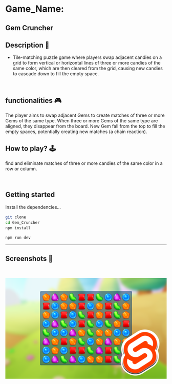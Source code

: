 # **Game_Name:** 
## Gem Cruncher

## **Description 📃**
- Tile-matching puzzle game where players swap adjacent candies on a grid to form vertical or horizontal lines of three or more candies of the same color, which are then cleared from the grid, causing new candies to cascade down to fill the empty space.
<br>

## **functionalities 🎮**
The player aims to swap adjacent Gems to create matches of three or more Gems of the same type. 
When three or more Gems of the same type are aligned, they disappear from the board.
New Gem fall from the top to fill the empty spaces, potentially creating new matches (a chain reaction).
<br>

## **How to play? 🕹️**
find and eliminate matches of three or more candies of the same color in a row or column.

<br>

## Getting started

Install the dependencies...

```bash
git clone
cd Gem_Cruncher
npm install
```

```bash
npm run dev
```

<hr>

## **Screenshots 📸**

<br>

![image](Games/Gem_Cruncher/public/pic.png)

<br>






























